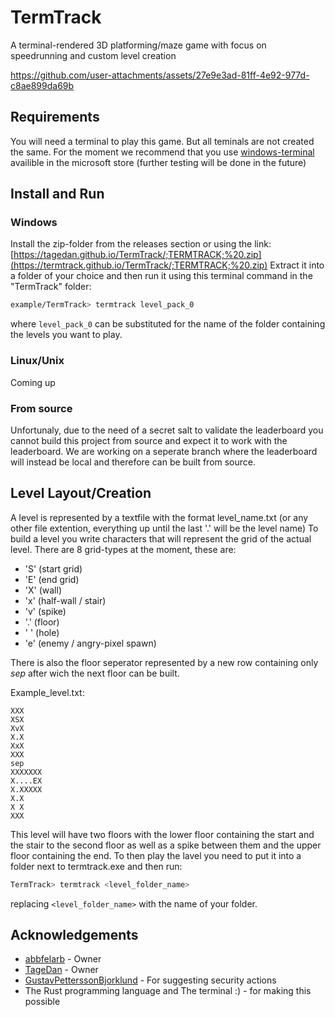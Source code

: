 # TermTrack
A terminal-rendered 3D platforming/maze game with focus on speedrunning and custom level creation

https://github.com/user-attachments/assets/27e9e3ad-81ff-4e92-977d-c8ae899da69b

## Requirements
You will need a terminal to play this game. But all teminals are not created the same. For the moment we recommend that you use [windows-terminal](https://www.microsoft.com/store/productId/9N0DX20HK701?ocid=pdpshare) availible in the microsoft store (further testing will be done in the future)

## Install and Run
### Windows
Install the zip-folder from the releases section or using the link: [https://tagedan.github.io/TermTrack/;TERMTRACK;%20.zip](https://termtrack.github.io/TermTrack/;TERMTRACK;%20.zip)
Extract it into a folder of your choice and then run it using this terminal command in the "TermTrack" folder:
```bash
example/TermTrack> termtrack level_pack_0
```
where ```level_pack_0``` can be substituted for the name of the folder containing the levels you want to play.
### Linux/Unix
Coming up
### From source
Unfortunaly, due to the need of a secret salt to validate the leaderboard you cannot build this project from source and expect it to work with the leaderboard. We are working on a seperate branch where the leaderboard will instead be local and therefore can be built from source.
## Level Layout/Creation
A level is represented by a textfile with the format level_name.txt (or any other file extention, everything up until the last '.' will be the level name)
To build a level you write characters that will represent the grid of the actual level. There are 8 grid-types at the moment, these are:

- 'S' (start grid)
- 'E' (end grid)
- 'X' (wall)
- 'x' (half-wall / stair)
- 'v' (spike)
- '.' (floor)
- ' ' (hole)
- 'e' (enemy / angry-pixel spawn)

There is also the floor seperator represented by a new row containing only *sep* after wich the next floor can be built.


Example_level.txt:
``` 
XXX
XSX
XvX
X.X
XxX
XXX
sep
XXXXXXX
X....EX
X.XXXXX
X.X
X X
XXX
```
This level will have two floors with the lower floor containing the start and the stair to the second floor as well as a spike between them and the upper floor containing the end.
To then play the lavel you need to put it into a folder next to termtrack.exe and then run:
```bash
TermTrack> termtrack <level_folder_name> 
```
replacing `<level_folder_name>` with the name of your folder.

## Acknowledgements
- [abbfelarb](https://github.com/abbfelarb) - Owner
- [TageDan](https://github.com/TageDan) - Owner
- [GustavPetterssonBjorklund](https://github.com/GustavPetterssonBjorklund) - For suggesting security actions
- The Rust programming language and The terminal :) - for making this possible

